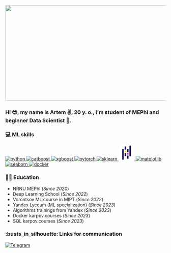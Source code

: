 <div align="center">
  <img src="https://miro.medium.com/max/3000/1*VenHzUAglmaRajxjDI_f7A.gif" width="600" height="300"/>
</div>

### Hi :sunglasses:, my name is Artem :v:, 20 y. o., I'm student of MEPhI and beginner Data Scientist :blue_book:.


### :computer: ML skills

<p align="left"> 
  <a href="https://www.python.org" target="_blank"> 
    <img src="https://upload.wikimedia.org/wikipedia/commons/thumb/c/c3/Python-logo-notext.svg/1200px-Python-logo-notext.svg.png" alt="python" width="50" height="50" title="Python"/>
  </a>
  
  <a href="https://catboost.ai/" target="_blank"> 
    <img src="https://upload.wikimedia.org/wikipedia/commons/c/cc/CatBoostLogo.png" alt="catboost" width="50" height="50" title="CatBoost"/>
  </a>  

  <a href="https://xgboost.ai/" target="_blank"> 
    <img src="https://upload.wikimedia.org/wikipedia/commons/thumb/6/69/XGBoost_logo.png/330px-XGBoost_logo.png" alt="xgboost" width="60" height="50" title="XGboost"/>
  </a>  
  
  <a href="https://pytorch.org" target="_blank"> 
    <img src="https://pytorch.org/assets/images/pytorch-logo.png" alt="pytorch" width="50" height="50" title="PyTorch"/>
  </a>
  
  <a href="https://scikit-learn.org/stable/index.html" target="_blank"> 
    <img src="https://raw.githubusercontent.com/scikit-learn/scikit-learn/main/doc/logos/scikit-learn-logo.png" alt="sklearn" width="70" height="50" title="sklearn"/>
  </a>
  
  
  <a href="https://pandas.pydata.org/" target="_blank" rel="noreferrer">
   <img src="https://raw.githubusercontent.com/devicons/devicon/2ae2a900d2f041da66e950e4d48052658d850630/icons/pandas/pandas-original.svg" alt="pandas" width="50"        height="50" title="pandas"/>
   </a>
  
  <a href="https://matplotlib.org/" target="_blank"> 
    <img src="https://upload.wikimedia.org/wikipedia/commons/thumb/8/84/Matplotlib_icon.svg/1024px-Matplotlib_icon.svg.png" alt="matplotlib" width="50"         
      height="50" title="matplotlob"/>
  </a>
  
  <a href="https://seaborn.pydata.org" target="_blank"> 
    <img src="https://seaborn.pydata.org/_images/logo-mark-lightbg.svg" alt="seaborn" width="50" height="50" title="seaborn"/>
  </a>

  <a href="https://www.docker.com/" target="_blank"> 
    <img src="https://seeklogo.com/images/D/docker-logo-6D6F987702-seeklogo.com.png" alt="docker" width="50" height="50" title="docker"/>
  </a>
</p>


### 👨‍🎓 Education 

* NRNU MEPhI (*Since 2020*)
* Deep Learning School  (*Since 2022*)
* Vorontsov ML course in MIPT (*Since 2022*)
* Yandex Lyceum (ML specialization) (*Since 2023*)
* Algorithms trainings from Yandex (*Since 2023*)
* Docker karpov.courses (*Since 2023*)
* SQL karpov.courses (*Since 2023*)


<h3> :busts_in_silhouette: Links for communication </h3>

<p align="left">
  
<a href="https://t.me/psh_ln" target="_blank"><img alt="Telegram" src="https://img.shields.io/badge/Telegram-2CA5E0?style=for-the-badge&logo=telegram&logoColor=white">
</a>
</p>
